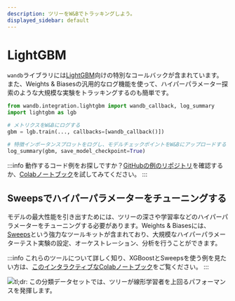 ```yaml
---
description: ツリーをW&Bでトラッキングしよう。
displayed_sidebar: default
---
```



# LightGBM

`wandb`ライブラリには[LightGBM](https://lightgbm.readthedocs.io/en/latest/)向けの特別なコールバックが含まれています。また、Weights & Biasesの汎用的なログ機能を使って、ハイパーパラメーター探索のような大規模な実験をトラッキングするのも簡単です。

```python
from wandb.integration.lightgbm import wandb_callback, log_summary
import lightgbm as lgb

# メトリクスをW&Bにログする
gbm = lgb.train(..., callbacks=[wandb_callback()])

# 特徴インポータンスプロットをログし、モデルチェックポイントをW&Bにアップロードする
log_summary(gbm, save_model_checkpoint=True)
```

:::info
動作するコード例をお探しですか？[GitHubの例のリポジトリ](https://github.com/wandb/examples/tree/master/examples/boosting-algorithms)を確認するか、[Colabノートブック](https://colab.research.google.com/github/wandb/examples/blob/master/colabs/boosting/Simple\_LightGBM\_Integration.ipynb)を試してみてください。
:::

## Sweepsでハイパーパラメーターをチューニングする

モデルの最大性能を引き出すためには、ツリーの深さや学習率などのハイパーパラメーターをチューニングする必要があります。Weights & Biasesには、[Sweeps](../sweeps/)という強力なツールキットが含まれており、大規模なハイパーパラメーターテスト実験の設定、オーケストレーション、分析を行うことができます。

:::info
これらのツールについて詳しく知り、XGBoostとSweepsを使う例を見たい方は、[このインタラクティブなColabノートブック](http://wandb.me/xgb-sweeps-colab)をご覧ください。
:::

![tl;dr: この分類データセットでは、ツリーが線形学習者を上回るパフォーマンスを発揮します。](/images/integrations/lightgbm_sweeps.png)